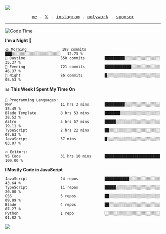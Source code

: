 <img style="bottom: 800px;" src="https://imgur.com/rilHVxA.png"/>
<p align="center">
  <samp>
    <a href="https://fayln.com">me</a> .
    <!-- <a href="https://fayln.com/projects">projects</a> . -->
    <a href="https://go.fayln.com/twitter">𝕏</a> .
    <a href="https://go.fayln.com/instagram">instagram</a> .
    <a href="https://go.fayln.com/polywork">polywork</a> .
    <a href="https://github.com/sponsors/faridhnzz">sponsor</a>
  </samp>
</p>

---
<!--START_SECTION:waka-->
![Code Time](http://img.shields.io/badge/Code%20Time-2%2C338%20hrs%2044%20mins-blue)

**I'm a Night 🦉** 

```text
🌞 Morning                198 commits         ███░░░░░░░░░░░░░░░░░░░░░░   12.73 % 
🌆 Daytime                550 commits         █████████░░░░░░░░░░░░░░░░   35.37 % 
🌃 Evening                721 commits         ████████████░░░░░░░░░░░░░   46.37 % 
🌙 Night                  86 commits          █░░░░░░░░░░░░░░░░░░░░░░░░   05.53 % 
```


📊 **This Week I Spent My Time On** 

```text
💬 Programming Languages: 
PHP                      11 hrs 3 mins       █████████░░░░░░░░░░░░░░░░   35.45 % 
Blade Template           8 hrs 53 mins       ███████░░░░░░░░░░░░░░░░░░   28.52 % 
Astro                    5 hrs 57 mins       █████░░░░░░░░░░░░░░░░░░░░   19.11 % 
TypeScript               2 hrs 22 mins       ██░░░░░░░░░░░░░░░░░░░░░░░   07.63 % 
JavaScript               57 mins             █░░░░░░░░░░░░░░░░░░░░░░░░   03.07 % 

🔥 Editors: 
VS Code                  31 hrs 10 mins      █████████████████████████   100.00 % 
```

**I Mostly Code in JavaScript** 

```text
JavaScript               24 repos            ███████████░░░░░░░░░░░░░░   43.64 % 
TypeScript               11 repos            █████░░░░░░░░░░░░░░░░░░░░   20.00 % 
CSS                      5 repos             ██░░░░░░░░░░░░░░░░░░░░░░░   09.09 % 
Blade                    4 repos             ██░░░░░░░░░░░░░░░░░░░░░░░   07.27 % 
Python                   1 repo              ░░░░░░░░░░░░░░░░░░░░░░░░░   01.82 % 
```




<!--END_SECTION:waka-->

![](https://hit.yhype.me/github/profile?user_id=29797712)
